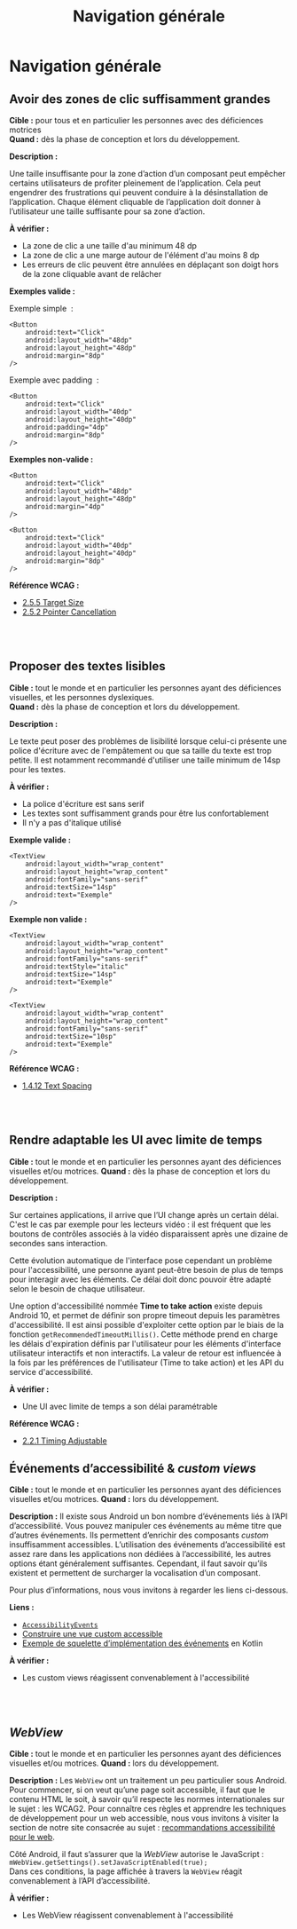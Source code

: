 ﻿---
title: "Navigation générale"
---

# Navigation générale

## Avoir des zones de clic suffisamment grandes

**Cible&nbsp;:** pour tous et en particulier les personnes avec des déficiences motrices  
**Quand&nbsp;:** dès la phase de conception et lors du développement.

**Description&nbsp;:**  

Une taille insuffisante pour la zone d’action d’un composant peut empêcher certains utilisateurs de profiter pleinement de l’application. Cela peut engendrer des frustrations qui peuvent conduire à la désinstallation de l’application. Chaque élément cliquable de l’application doit donner à l’utilisateur une taille suffisante pour sa zone d’action.

**À vérifier&nbsp;:**

- La zone de clic a une taille d'au minimum 48 dp
- La zone de clic a une marge autour de l'élément d'au moins 8 dp
- Les erreurs de clic peuvent être annulées en déplaçant son doigt hors de la zone cliquable avant de relâcher


**Exemples valide&nbsp;:** 

Exemple simple &nbsp;:
<pre><code class="xml">&lt;Button 
    android:text="Click"
    android:layout_width="48dp"
    android:layout_height="48dp"
    android:margin="8dp"
&#47;&gt;</code></pre>

Exemple avec padding &nbsp;:
<pre><code class="xml">&lt;Button 
    android:text="Click"
    android:layout_width="40dp"
    android:layout_height="40dp"
    android:padding="4dp"
    android:margin="8dp"
&#47;&gt;</code></pre>

**Exemples non-valide&nbsp;:** 

<pre><code class="xml">&lt;Button 
    android:text="Click"
    android:layout_width="48dp"
    android:layout_height="48dp"
    android:margin="4dp"
&#47;&gt;</code></pre>


<pre><code class="xml">&lt;Button 
    android:text="Click"
    android:layout_width="40dp"
    android:layout_height="40dp"
    android:margin="8dp"
&#47;&gt;</code></pre>


**Référence <abbr>WCAG</abbr>&nbsp;:**  
- <a lang="en" href="https://www.w3.org/TR/WCAG21/#target-size">2.5.5 Target Size</a>
- <a lang="en" href="https://www.w3.org/TR/WCAG21/#pointer-cancellation">2.5.2 Pointer Cancellation</a>


<br/><br/>

## Proposer des textes lisibles

**Cible&nbsp;:** tout le monde et en particulier les personnes ayant des déficiences visuelles, et les personnes dyslexiques.  
**Quand&nbsp;:** dès la phase de conception et lors du développement.

**Description&nbsp;:**

Le texte peut poser des problèmes de lisibilité lorsque celui-ci présente une police d'écriture avec de l'empâtement ou que sa taille du texte est trop petite. Il est notamment recommandé d'utiliser une taille minimum de 14sp pour les textes. 

**À vérifier&nbsp;:**

- La police d'écriture est sans serif
- Les textes sont suffisamment grands pour être lus confortablement
- Il n'y a pas d'italique utilisé

**Exemple valide&nbsp;:** 

<pre><code class="xml">&lt;TextView
    android:layout_width="wrap_content"
    android:layout_height="wrap_content"
    android:fontFamily="sans-serif" 
    android:textSize="14sp"
    android:text="Exemple"
&#47;&gt;</code></pre>


**Exemple non valide&nbsp;:** 
<pre><code class="xml">&lt;TextView
    android:layout_width="wrap_content"
    android:layout_height="wrap_content"
    android:fontFamily="sans-serif" 
    android:textStyle="italic" 
    android:textSize="14sp"
    android:text="Exemple"
&#47;&gt;</code></pre>


<pre><code class="xml">&lt;TextView
    android:layout_width="wrap_content"
    android:layout_height="wrap_content"
    android:fontFamily="sans-serif" 
    android:textSize="10sp"
    android:text="Exemple"
&#47;&gt;</code></pre>


**Référence <abbr>WCAG</abbr>&nbsp;:**  
- <a lang="en" href="https://www.w3.org/TR/WCAG21/#text-spacing">1.4.12 Text Spacing</a>


<br/><br/>

## Rendre adaptable les UI avec limite de temps

**Cible&nbsp;:** tout le monde et en particulier les personnes ayant des déficiences visuelles et/ou motrices.
**Quand&nbsp;:** dès la phase de conception et lors du développement.

**Description&nbsp;:**

Sur certaines applications, il arrive que l’UI change après un certain délai. C'est le cas par exemple pour les lecteurs vidéo : il est fréquent que les boutons de contrôles associés à la vidéo disparaissent après une dizaine de secondes sans interaction. 

Cette évolution automatique de l'interface pose cependant un problème pour l'accessibilité, une personne ayant peut-être besoin de plus de temps pour interagir avec les éléments. Ce délai doit donc pouvoir être adapté selon le besoin de chaque utilisateur. 

Une option d'accessibilité nommée **Time to take action** existe depuis Android 10, et permet de définir son propre timeout depuis les paramètres d'accessibilité. Il est ainsi possible d'exploiter cette option par le biais de la fonction `getRecommendedTimeoutMillis()`. Cette méthode prend en charge les délais d'expiration définis par l'utilisateur pour les éléments d'interface utilisateur interactifs et non interactifs. La valeur de retour est influencée à la fois par les préférences de l'utilisateur (Time to take action) et les API du service d'accessibilité.

**À vérifier&nbsp;:**

- Une UI avec limite de temps a son délai paramétrable

**Référence <abbr>WCAG</abbr>&nbsp;:**  
- <a lang="en" href="https://www.w3.org/TR/WCAG21/#timing-adjustable">2.2.1 Timing Adjustable</a>


## Événements d’accessibilité & <i lang="en">custom views</i>

**Cible&nbsp;:** tout le monde et en particulier les personnes ayant des déficiences visuelles et/ou motrices.
**Quand&nbsp;:** lors du développement.

**Description&nbsp;:**
Il existe sous Android un bon nombre d’événements liés à l’<abbr>API</abbr> d’accessibilité. Vous pouvez manipuler ces événements au même titre que d’autres événements. Ils permettent d’enrichir des composants <i lang="en">custom</i> insuffisamment accessibles. L’utilisation des événements d’accessibilité est assez rare dans les applications non dédiées à l’accessibilité, les autres options étant généralement suffisantes. Cependant, il faut savoir qu’ils existent et permettent de surcharger la vocalisation d’un composant.

Pour plus d’informations, nous vous invitons à regarder les liens ci-dessous.

**Liens&nbsp;:**

- [`AccessibilityEvents`](http://developer.android.com/reference/android/view/accessibility/AccessibilityEvent.html)
- [Construire une vue custom accessible](https://developer.android.com/guide/topics/ui/accessibility/custom-views)
- [Exemple de squelette d’implémentation des événements](https://github.com/Pascale22/A11yEventApp) en <abbr>Kotlin</abbr>


**À vérifier&nbsp;:**

- Les custom views réagissent convenablement à l'accessibilité
  
<br/><br/>

## <i lang="en">WebView</i>

**Cible&nbsp;:** tout le monde et en particulier les personnes ayant des déficiences visuelles et/ou motrices.
**Quand&nbsp;:** lors du développement.

**Description&nbsp;:**
Les `WebView` ont un traitement un peu particulier sous Android. Pour commencer, si on veut qu’une page soit accessible, il faut que le contenu HTML le soit, à savoir qu’il respecte les normes internationales sur le sujet&nbsp;: les WCAG2. Pour connaître ces règles et apprendre les techniques de développement pour un web accessible, nous vous invitons à visiter la section de notre site consacrée au sujet&nbsp;: [recommandations accessibilité pour le web](../../../../web/).

Côté Android, il faut s’assurer que la <i lang="en">WebView</i> autorise le JavaScript&nbsp;: `mWebView.getSettings().setJavaScriptEnabled(true);`  
Dans ces conditions, la page affichée à travers la `WebView`  réagit convenablement à l’<abbr>API</abbr> d’accessibilité.


**À vérifier&nbsp;:**

- Les WebView réagissent convenablement à l'accessibilité